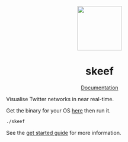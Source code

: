 <div align="center">

<img src="https://skeef.io/img/skeef.png" height="120px" />

# skeef

[Documentation](skeef.io/)

</div>

Visualise Twitter networks in near real-time.

Get the binary for your OS 
[here](https://github.com/devOpifex/skeef/tree/master/bin)
then run it.

```bash
./skeef
```

See the [get started guide](https://skeef.io/docs/run) for more 
information.
